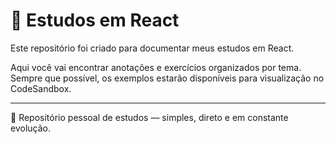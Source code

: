 # 📘 Estudos em React

Este repositório foi criado para documentar meus estudos em React.

Aqui você vai encontrar anotações e exercícios organizados por tema.  
Sempre que possível, os exemplos estarão disponíveis para visualização no CodeSandbox.

---

📌 Repositório pessoal de estudos — simples, direto e em constante evolução.
